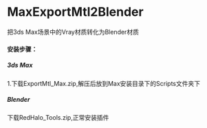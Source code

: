 # MaxExportMtl2Blender

把3ds Max场景中的Vray材质转化为Blender材质

#### 安装步骤：
##### 3ds Max
  1.下载ExportMtl_Max.zip,解压后放到Max安装目录下的Scripts文件夹下
  
##### Blender
  下载RedHalo_Tools.zip,正常安装插件
  
